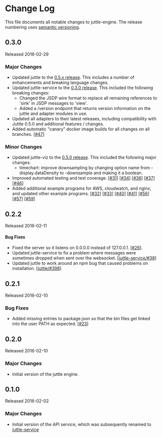 # Change Log
This file documents all notable changes to juttle-engine. The release numbering uses [semantic versioning](http://semver.org).

## 0.3.0
Released 2016-02-29

### Major Changes

- Updated juttle to the [0.5.x release](https://github.com/juttle/juttle/releases/tag/v0.5.0). This includes a number of enhancements and breaking language changes.
- Updated juttle-service to the [0.3.0 release](https://github.com/juttle/juttle-service/releases/tag/v0.3.0). This included the following breaking changes:
  - Changed the JSDP wire format to replace all remaining references to 'sink' in JSDP messages to 'view'.
  - Added a /version endpoint that returns version information on the juttle and adapter modules in use.
- Updated all adapters to their latest releases, including compatibility with Juttle 0.5.0 and additional features / changes.
- Added automatic "canary" docker image builds for all changes on all branches. [[#47](https://github.com/juttle/juttle-engine/issues/47)]

### Minor Changes
- Updated juttle-viz to the [0.5.0 release](https://github.com/juttle/juttle-viz/releases/tag/v0.5.0). This included the following major changes:
  - timechart: improve downsampling by changing option name from -display.dataDensity to -downsample and making it a boolean.
- Improved automated testing and test coverage. [[#31](https://github.com/juttle/juttle-engine/issues/31)] [[#34](https://github.com/juttle/juttle-engine/issues/34)] [[#36](https://github.com/juttle/juttle-engine/issues/36)] [[#37](https://github.com/juttle/juttle-engine/issues/37)] [[#46](https://github.com/juttle/juttle-engine/issues/46)]
- Added additional example programs for AWS, cloudwatch, and nginx, and updated other example programs. [[#32](https://github.com/juttle/juttle-engine/issues/32)] [[#33](https://github.com/juttle/juttle-engine/issues/33)] [[#40](https://github.com/juttle/juttle-engine/issues/40)] [[#41](https://github.com/juttle/juttle-engine/issues/41)] [[#56](https://github.com/juttle/juttle-engine/issues/56)] [[#57](https://github.com/juttle/juttle-engine/issues/57)] [[#59](https://github.com/juttle/juttle-engine/issues/59)]

## 0.2.2
Released 2016-02-11

#### Bug Fixes
- Fixed the server so it listens on 0.0.0.0 instead of 127.0.0.1. [[#26](https://github.com/juttle/juttle-engine/issues/26)].
- Updated juttle-service to fix a problem where messages were sometimes dropped when sent over the websocket. [[juttle-service/#38](https://github.com/juttle/juttle-service/pull/38)]
- Updated juttle to work around an npm bug that caused problems on installation. [[juttle/#398](https://github.com/juttle/juttle/pull/398)]

## 0.2.1
Released 2016-02-10

### Bug Fixes
- Added missing entries to package.json so that the bin files get linked into the user PATH as expected. [[#23](https://github.com/juttle/juttle-engine/pull/23)]

## 0.2.0
Released 2016-02-10

### Major Changes
- Initial version of the juttle engine.

## 0.1.0
Released 2016-02-02

### Major Changes
- Initial version of the API service, which was subsequently renamed to [juttle-service](https://github.com/juttle/juttle-service)
